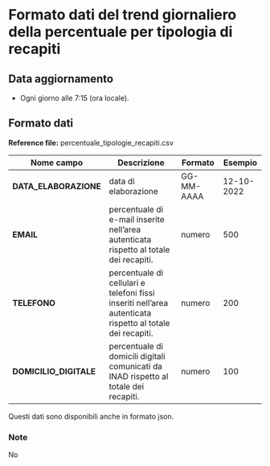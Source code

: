 # Formato dati del trend giornaliero della percentuale per tipologia di recapiti

## Data aggiornamento
- Ogni giorno alle 7:15 (ora locale). 

## Formato dati

**Reference file:** percentuale_tipologie_recapiti.csv<br>

| Nome campo                  | Descrizione                       | Formato                       | Esempio             |
|-----------------------------|-----------------------------------|-------------------------------|---------------------|
| **DATA_ELABORAZIONE**       | data di elaborazione             | GG-MM-AAAA                   | 12-10-2022       |
| **EMAIL**        | percentuale di e-mail inserite nell’area autenticata rispetto al totale dei recapiti. | numero           | 500       |
| **TELEFONO**        | percentuale di cellulari e telefoni fissi inseriti nell’area autenticata rispetto al totale dei recapiti.  | numero       | 200       |
| **DOMICILIO_DIGITALE**       | percentuale di domicili digitali comunicati da INAD rispetto al totale dei recapiti.  | numero       | 100       |

				   

Questi dati sono disponibili anche in formato json.

### Note
No
